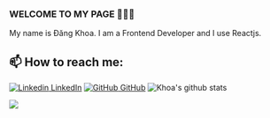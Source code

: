 ### WELCOME TO MY PAGE 👋👋👋
My name is Đăng Khoa. I am a Frontend Developer and I use Reactjs.<br>
## 📫 How to reach me: 
[![Linkedin](https://i.stack.imgur.com/gVE0j.png) LinkedIn](https://www.linkedin.com/in/%C4%91%C4%83ng-khoa-tr%E1%BA%A7n-l%C3%AA-840b50205/) [![GitHub](https://i.stack.imgur.com/tskMh.png) GitHub](https://github.com/byDangKhoa/) 
![Khoa's github stats](https://github-readme-stats-git-masterrstaa-rickstaa.vercel.app/api?username=byDangKhoa&show_icons=true&theme=tokyonight&hide=contribs,prs,issues)

<a href="https://github.com/byDangKhoa/Portfolio/">
  <!-- Change the `github-readme-stats.anuraghazra1.vercel.app` to `github-readme-stats.vercel.app`  -->
  <img align="center" src="https://github-readme-stats.anuraghazra1.vercel.app/api/pin/?username=byDangKhoa&repo=Portfolio&theme=radical" />
</a>    
